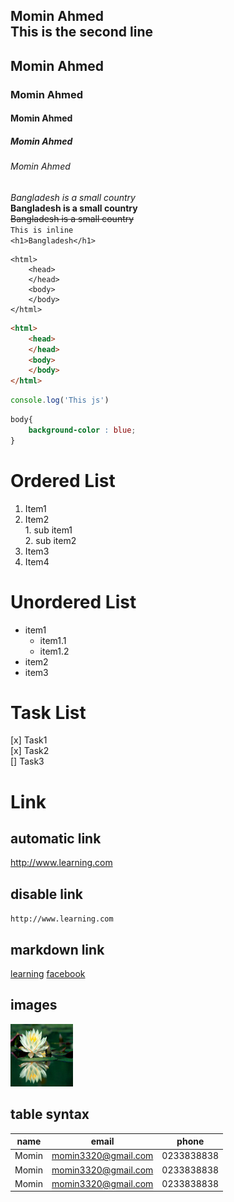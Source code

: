 <!--markdown -->
Momin Ahmed <br/>
This is the second line  
--- 

## Momin Ahmed
### Momin Ahmed
#### Momin Ahmed
##### Momin Ahmed
###### Momin Ahmed
_Bangladesh is a small country_  
__Bangladesh is a small country__  
~~Bangladesh is a small country~~  
`This is inline`  
`<h1>Bangladesh</h1>`
```
<html>
    <head>
    </head>
    <body>
    </body>
</html>
```
```html
<html>
    <head>
    </head>
    <body>
    </body>
</html>
```
```javascript
console.log('This js')
```
```css
body{
    background-color : blue;
}
```
# Ordered List
1. Item1
2. Item2  
        1. sub item1  
        2. sub item2
3. Item3
4. Item4

# Unordered List
- item1  
    - item1.1  
    - item1.2
- item2 
- item3

# Task List
[x] Task1  
[x] Task2  
[] Task3  

# Link  
## automatic link
http://www.learning.com

## disable link
`http://www.learning.com`

## markdown link
[learning](Websitelink)
[facebook](facebooklink)

<!--all link-->
[Websitelink]: http:www.learning.com
[facebooklink]: facebook.com


## images
<!-- ![profile](./images/water-lily.jpg) -->
<img src= "./images/water-lily.jpg" width="100" height="100" />

## table syntax
|name | email | phone |  
| ----- | ----- | ----- |  
| Momin | momin3320@gmail.com | 0233838838 |
| Momin | momin3320@gmail.com | 0233838838 |
| Momin | momin3320@gmail.com | 0233838838 |






